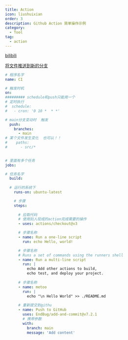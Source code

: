```yaml
---
title: Action
icon: liushuixian
order: 3
description: Github Action 简单操作示例 
category:
  - Tool
tag:
  - action 
---
```

[bilibili](https://www.bilibili.com/video/BV1RE411R7Uy/?spm_id_from=333.788.recommend_more_video.1&vd_source=f8821730ff8a13ec89104c8629e6d42b)

[将文件推送到新的分支](https://github.com/JamesIves/github-pages-deploy-action)
```yml
# 程序名字
name: CI

# 触发时机
on:
######### schedule和push只能用一个
# 定时执行
#  schedule:
#   - cron: '0 10 *  * *'

# main分支变动时  触发
  push:
    branches: 
      - main
# 某个文件发生变化  也可以！！    
#    paths:
#      - src/*
    

# 里面有多个任务
jobs:

# 任务名字
  build:
  
  # 运行的系统下
    runs-on: ubuntu-latest

    # 步骤
    steps:
    
      # 拉取代码
      # 使用别人现成的action完成需要的操作
      - uses: actions/checkout@v3

      # 步骤名称
      - name: Run a one-line script
        run: echo Hello, world!

      # 步骤名称
      # Runs a set of commands using the runners shell
      - name: Run a multi-line script
        run: |
          echo Add other actions to build,
          echo test, and deploy your project.
          
      # 步骤名称
      - name: metoo
        run: |
          echo "\n Hello World" >> ./README.md
          
      # 重新提交到githu   
      - name: Push to GitHub
        uses: EndBug/add-and-commit@v7.2.1
        # 携带参数
        with:
          branch: main
          message: 'Add content'
```